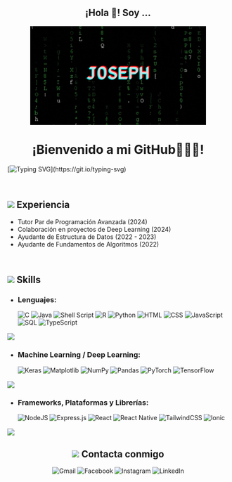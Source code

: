 <h2 align="center">¡Hola 👋! Soy ...</h2>
<p align="center">
  <img align="center" width="400" src="https://raw.githubusercontent.com/JosephDonoso/JosephDonoso/main/img/presentacion.gif" alt="Imagen de presentaión"/>
</p>
<h1 align="center">¡Bienvenido a mi GitHub👨🏻‍💻!</h1>

[![Typing SVG](https://readme-typing-svg.demolab.com?font=Goldman&weight=700&size=30&duration=3000&pause=500&color=0FBB3F&center=true&vCenter=true&random=false&width=1000&height=80&lines=Tengo+22+a%C3%B1os+y+vivo+en+Casablanca%2C+Chile;Estudiante+de+Ing.+Civil+Inform%C3%A1tica+de+la+PUCV;Interesado+en+IA+y+desarrollo+web.)](https://git.io/typing-svg)

<br>
<h2><img src = "https://github.com/7oSkaaa/7oSkaaa/blob/main/Images/about_me.gif?raw=true" width = 30px> Experiencia</h2>

- Tutor Par de Programación Avanzada (2024)
- Colaboración en proyectos de Deep Learning (2024)
- Ayudante de Estructura de Datos (2022 - 2023)
- Ayudante de Fundamentos de Algoritmos (2022)

<br>
<h2><img src="https://media2.giphy.com/media/QssGEmpkyEOhBCb7e1/giphy.gif?cid=ecf05e47a0n3gi1bfqntqmob8g9aid1oyj2wr3ds3mg700bl&rid=giphy.gif" width ="25"> Skills</h2>


<p align="center">
    
 - ### **Lenguajes:**
  
    ![C](https://img.shields.io/badge/C-%2300599C.svg?style=for-the-badge&logo=c&logoColor=white)
    ![Java](https://img.shields.io/badge/Java-%23ED8B00.svg?style=for-the-badge&logo=java&logoColor=white)
    ![Shell Script](https://img.shields.io/badge/shell_script-%23121011.svg?style=for-the-badge&logo=gnu-bash&logoColor=white)
    ![R](https://img.shields.io/badge/R-%23276DC3.svg?style=for-the-badge&logo=r&logoColor=white)
    ![Python](https://img.shields.io/badge/Python-%2314354C.svg?style=for-the-badge&logo=python&logoColor=white)
    ![HTML](https://img.shields.io/badge/HTML-%23E34F26.svg?style=for-the-badge&logo=html5&logoColor=white)
    ![CSS](https://img.shields.io/badge/CSS-%231572B6.svg?style=for-the-badge&logo=css3&logoColor=white)
    ![JavaScript](https://img.shields.io/badge/JavaScript-%23323330.svg?style=for-the-badge&logo=javascript&logoColor=%23F7DF1E)
    ![SQL](https://img.shields.io/badge/SQL-%234479A1.svg?style=for-the-badge&logo=sql&logoColor=white)
    ![TypeScript](https://img.shields.io/badge/typescript-%23007ACC.svg?style=for-the-badge&logo=typescript&logoColor=white)

<img align="center" src="https://user-images.githubusercontent.com/73097560/115834477-dbab4500-a447-11eb-908a-139a6edaec5c.gif"/>

  - ### **Machine Learning / Deep Learning:**

    ![Keras](https://img.shields.io/badge/Keras-%23D00000.svg?style=for-the-badge&logo=Keras&logoColor=white)
    ![Matplotlib](https://img.shields.io/badge/Matplotlib-%23ffffff.svg?style=for-the-badge&logo=Matplotlib&logoColor=black)
    ![NumPy](https://img.shields.io/badge/numpy-%23013243.svg?style=for-the-badge&logo=numpy&logoColor=white)
    ![Pandas](https://img.shields.io/badge/pandas-%23150458.svg?style=for-the-badge&logo=pandas&logoColor=white)
    ![PyTorch](https://img.shields.io/badge/PyTorch-%23EE4C2C.svg?style=for-the-badge&logo=PyTorch&logoColor=white)
    ![TensorFlow](https://img.shields.io/badge/TensorFlow-%23FF6F00.svg?style=for-the-badge&logo=TensorFlow&logoColor=white)

<img align="center" src="https://user-images.githubusercontent.com/73097560/115834477-dbab4500-a447-11eb-908a-139a6edaec5c.gif"/>

  - ### **Frameworks, Plataformas y Librerías:**

    ![NodeJS](https://img.shields.io/badge/node.js-6DA55F?style=for-the-badge&logo=node.js&logoColor=white)
    ![Express.js](https://img.shields.io/badge/express.js-%23404d59.svg?style=for-the-badge&logo=express&logoColor=%2361DAFB)
    ![React](https://img.shields.io/badge/react-%2320232a.svg?style=for-the-badge&logo=react&logoColor=%2361DAFB)
    ![React Native](https://img.shields.io/badge/react_native-%2320232a.svg?style=for-the-badge&logo=react&logoColor=%2361DAFB)
    ![TailwindCSS](https://img.shields.io/badge/tailwindcss-%2338B2AC.svg?style=for-the-badge&logo=tailwind-css&logoColor=white)
    ![Ionic](https://img.shields.io/badge/Ionic-%233880FF.svg?style=for-the-badge&logo=Ionic&logoColor=white)
  
<img align="center" src="https://user-images.githubusercontent.com/73097560/115834477-dbab4500-a447-11eb-908a-139a6edaec5c.gif"/>
<br>
<h2 align="center"><img src='https://raw.githubusercontent.com/ShahriarShafin/ShahriarShafin/main/Assets/handshake.gif' width="50"> Contacta conmigo</h2>

<p>
<div align="center">

![Gmail](https://img.shields.io/badge/Gmail-D14836?style=for-the-badge&logo=gmail&logoColor=white)
![Facebook](https://img.shields.io/badge/Facebook-%231877F2.svg?style=for-the-badge&logo=Facebook&logoColor=white)
![Instagram](https://img.shields.io/badge/Instagram-%23E4405F.svg?style=for-the-badge&logo=Instagram&logoColor=white)
![LinkedIn](https://img.shields.io/badge/linkedin-%230077B5.svg?style=for-the-badge&logo=linkedin&logoColor=white)
  
</div>
</p>

